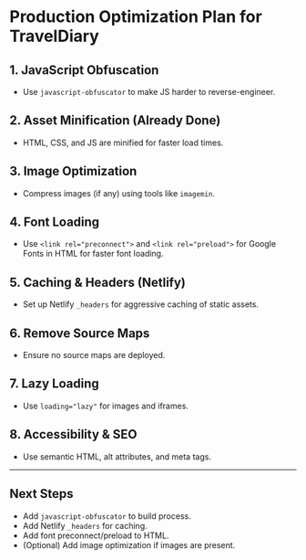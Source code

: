 # Production Optimization Plan for TravelDiary

## 1. JavaScript Obfuscation
- Use `javascript-obfuscator` to make JS harder to reverse-engineer.

## 2. Asset Minification (Already Done)
- HTML, CSS, and JS are minified for faster load times.

## 3. Image Optimization
- Compress images (if any) using tools like `imagemin`.

## 4. Font Loading
- Use `<link rel="preconnect">` and `<link rel="preload">` for Google Fonts in HTML for faster font loading.

## 5. Caching & Headers (Netlify)
- Set up Netlify `_headers` for aggressive caching of static assets.

## 6. Remove Source Maps
- Ensure no source maps are deployed.

## 7. Lazy Loading
- Use `loading="lazy"` for images and iframes.

## 8. Accessibility & SEO
- Use semantic HTML, alt attributes, and meta tags.

---

## Next Steps
- Add `javascript-obfuscator` to build process.
- Add Netlify `_headers` for caching.
- Add font preconnect/preload to HTML.
- (Optional) Add image optimization if images are present.
